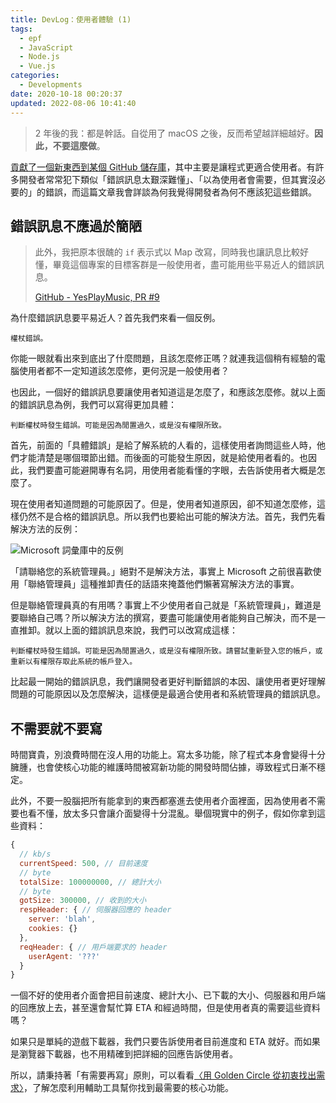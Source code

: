 ```yaml
---
title: DevLog：使用者體驗 (1)
tags:
  - epf
  - JavaScript
  - Node.js
  - Vue.js
categories:
  - Developments
date: 2020-10-18 00:20:37
updated: 2022-08-06 10:41:40
---
```


> 2 年後的我：都是幹話。自從用了 macOS 之後，反而希望越詳細越好。**因此，不要這麼做**。

[貢獻了一個新東西到某個 GitHub 儲存庫](https://github.com/qier222/YesPlayMusic/pull/9)，其中主要是讓程式更適合使用者。有許多開發者常常犯下類似「錯誤訊息太艱深難懂」、「以為使用者會需要，但其實沒必要的」的錯誤，而這篇文章我會詳談為何我覺得開發者為何不應該犯這些錯誤。
<!-- more -->

## 錯誤訊息不應過於簡陋

> 此外，我把原本很醜的 `if` 表示式以 Map 改寫，同時我也讓訊息比較好懂，畢竟這個專案的目標客群是一般使用者，盡可能用些平易近人的錯誤訊息。
>
> [GitHub - YesPlayMusic, PR #9](https://github.com/qier222/YesPlayMusic/pull/9#issuecomment-711028059)

為什麼錯誤訊息要平易近人？首先我們來看一個反例。

```plain
權杖錯誤。
```

你能一眼就看出來到底出了什麼問題，且該怎麼修正嗎？就連我這個稍有經驗的電腦使用者都不一定知道該怎麼修，更何況是一般使用者？

也因此，一個好的錯誤訊息要讓使用者知道這是怎麼了，和應該怎麼修。就以上面的錯誤訊息為例，我們可以寫得更加具體：

```plain
判斷權杖時發生錯誤。可能是因為閒置過久，或是沒有權限所致。
```

首先，前面的「具體錯誤」是給了解系統的人看的，這樣使用者詢問這些人時，他們才能清楚是哪個環節出錯。而後面的可能發生原因，就是給使用者看的。也因此，我們要盡可能避開專有名詞，用使用者能看懂的字眼，去告訴使用者大概是怎麼了。

現在使用者知道問題的可能原因了。但是，使用者知道原因，卻不知道怎麼修，這樣仍然不是合格的錯誤訊息。所以我們也要給出可能的解決方法。首先，我們先看解決方法的反例：

![Microsoft 詞彙庫中的反例](image-7.webp)

「請聯絡您的系統管理員。」絕對不是解決方法，事實上 Microsoft 之前很喜歡使用「聯絡管理員」這種推卸責任的話語來掩蓋他們懶著寫解決方法的事實。

但是聯絡管理員真的有用嗎？事實上不少使用者自己就是「系統管理員」，難道是要聯絡自己嗎？所以解決方法的撰寫，要盡可能讓使用者能夠自己解決，而不是一直推卸。就以上面的錯誤訊息來說，我們可以改寫成這樣：

```plain
判斷權杖時發生錯誤。可能是因為閒置過久，或是沒有權限所致。請嘗試重新登入您的帳戶，或重新以有權限存取此系統的帳戶登入。
```

比起最一開始的錯誤訊息，我們讓開發者更好判斷錯誤的本因、讓使用者更好理解問題的可能原因以及怎麼解決，這樣便是最適合使用者和系統管理員的錯誤訊息。

## 不需要就不要寫

時間寶貴，別浪費時間在沒人用的功能上。寫太多功能，除了程式本身會變得十分臃腫，也會使核心功能的維護時間被寫新功能的開發時間佔據，導致程式日漸不穩定。

此外，不要一股腦把所有能拿到的東西都塞進去使用者介面裡面，因為使用者不需要也看不懂，放太多只會讓介面變得十分混亂。舉個現實中的例子，假如你拿到這些資料：

```javascript
{
  // kb/s
  currentSpeed: 500, // 目前速度
  // byte
  totalSize: 100000000, // 總計大小
  // byte
  gotSize: 300000, // 收到的大小
  respHeader: { // 伺服器回應的 header
    server: 'blah',
    cookies: {}
  },
  reqHeader: { // 用戶端要求的 header
    userAgent: '???'
  }
}
```

一個不好的使用者介面會把目前速度、總計大小、已下載的大小、伺服器和用戶端的回應放上去，甚至還會幫忙算 ETA 和經過時間，但是使用者真的需要這些資料嗎？

如果只是單純的遊戲下載器，我們只要告訴使用者目前進度和 ETA 就好。而如果是瀏覽器下載器，也不用精確到把詳細的回應告訴使用者。

所以，請秉持著「有需要再寫」原則，可以看看[〈用 Golden Circle 從初衷找出需求〉](/golden-circle)，了解怎麼利用輔助工具幫你找到最需要的核心功能。
